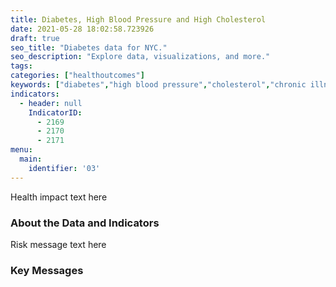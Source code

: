 ```yaml
---
title: Diabetes, High Blood Pressure and High Cholesterol
date: 2021-05-28 18:02:58.723926
draft: true
seo_title: "Diabetes data for NYC."
seo_description: "Explore data, visualizations, and more."
tags: 
categories: ["healthoutcomes"]
keywords: ["diabetes","high blood pressure","cholesterol","chronic illness"]
indicators:
  - header: null
    IndicatorID:
      - 2169
      - 2170
      - 2171
menu:
  main:
    identifier: '03'
---
```


Health impact text here

### About the Data and Indicators

Risk message text here

### Key Messages




